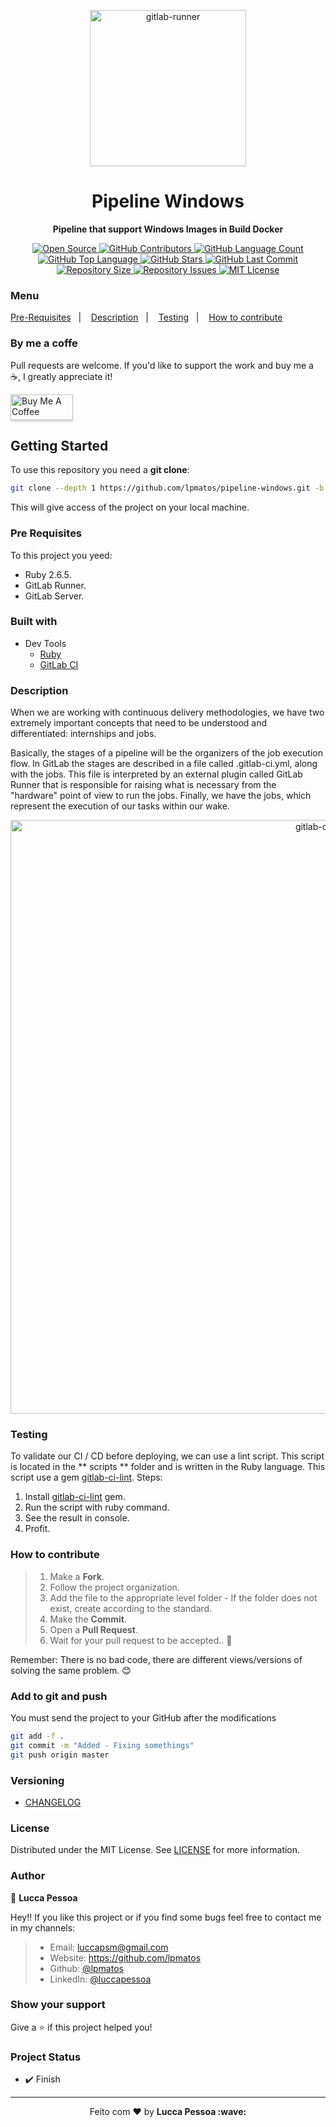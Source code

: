 <p align="center">
  <img alt="gitlab-runner" src="https://miro.medium.com/max/264/1*0lzbnKgE5ILm4gctPH-EJg.jpeg" width="250px" float="center"/>
</p>

<h1 align="center">Pipeline Windows</h1>

<p align="center">
  <strong>Pipeline that support Windows Images in Build Docker</strong>
</p>

<p align="center">
  <a href="https://github.com/lpmatos/pipeline-windows">
    <img alt="Open Source" src="https://badges.frapsoft.com/os/v1/open-source.svg?v=102">
  </a>

  <a href="https://github.com/lpmatos/pipeline-windows/graphs/contributors">
    <img alt="GitHub Contributors" src="https://img.shields.io/github/contributors/lpmatos/pipeline-windows">
  </a>

  <a href="https://github.com/lpmatos/pipeline-windows">
    <img alt="GitHub Language Count" src="https://img.shields.io/github/languages/count/lpmatos/pipeline-windows">
  </a>

  <a href="https://github.com/lpmatos/pipeline-windows">
    <img alt="GitHub Top Language" src="https://img.shields.io/github/languages/top/lpmatos/pipeline-windows">
  </a>

  <a href="https://github.com/lpmatos/pipeline-windows/stargazers">
    <img alt="GitHub Stars" src="https://img.shields.io/github/stars/lpmatos/pipeline-windows?style=social">
  </a>

  <a href="https://github.com/lpmatos/pipeline-windows/commits/master">
    <img alt="GitHub Last Commit" src="https://img.shields.io/github/last-commit/lpmatos/pipeline-windows">
  </a>

  <a href="https://github.com/lpmatos/pipeline-windows">
    <img alt="Repository Size" src="https://img.shields.io/github/repo-size/lpmatos/pipeline-windows">
  </a>

  <a href="https://github.com/lpmatos/pipeline-windows/issues">
    <img alt="Repository Issues" src="https://img.shields.io/github/issues/lpmatos/pipeline-windows">
  </a>

  <a href="https://github.com/lpmatos/pipeline-windows/blob/master/LICENSE">
    <img alt="MIT License" src="https://img.shields.io/github/license/lpmatos/pipeline-windows">
  </a>
</p>

### Menu

<p align="left">
  <a href="#pre-requisites">Pre-Requisites</a>&nbsp;&nbsp;&nbsp;|&nbsp;&nbsp;&nbsp;
  <a href="#description">Description</a>&nbsp;&nbsp;&nbsp;|&nbsp;&nbsp;&nbsp;
  <a href="#testing">Testing</a>&nbsp;&nbsp;&nbsp;|&nbsp;&nbsp;&nbsp;
  <a href="#how-to-contribute">How to contribute</a>
</p>

### By me a coffe

Pull requests are welcome. If you'd like to support the work and buy me a ☕, I greatly appreciate it!

<a href="https://www.buymeacoffee.com/EatdMck" target="_blank"><img src="https://www.buymeacoffee.com/assets/img/custom_images/orange_img.png" alt="Buy Me A Coffee" style="height: 41px !important;width: 100px !important;box-shadow: 0px 3px 2px 0px rgba(190, 190, 190, 0.5) !important;-webkit-box-shadow: 0px 3px 2px 0px rgba(190, 190, 190, 0.5) !important;" ></a>

## Getting Started

To use this repository you need a **git clone**:

```bash
git clone --depth 1 https://github.com/lpmatos/pipeline-windows.git -b master
```

This will give access of the project on your local machine.

### Pre Requisites

To this project you yeed:

* Ruby 2.6.5.
* GitLab Runner.
* GitLab Server.

### Built with

- Dev Tools
  - [Ruby](https://www.ruby-lang.org/pt/)
  - [GitLab CI](https://docs.gitlab.com/ee/ci/)

### Description

When we are working with continuous delivery methodologies, we have two extremely important concepts that need to be understood and differentiated: internships and jobs.

Basically, the stages of a pipeline will be the organizers of the job execution flow. In GitLab the stages are described in a file called .gitlab-ci.yml, along with the jobs. This file is interpreted by an external plugin called GitLab Runner that is responsible for raising what is necessary from the "hardware" point of view to run the jobs. Finally, we have the jobs, which represent the execution of our tasks within our wake.

<p align="center">
  <img alt="gitlab-ci" src="https://docs.gitlab.com/ee/ci/introduction/img/gitlab_workflow_example_extended_v12_3.png" width="950px" float="center"/>
</p>

### Testing

To validate our CI / CD before deploying, we can use a lint script. This script is located in the ** scripts ** folder and is written in the Ruby language. This script use a gem [gitlab-ci-lint](https://rubygems.org/gems/gitlab-ci-lint). Steps:

1. Install [gitlab-ci-lint](https://rubygems.org/gems/gitlab-ci-lint) gem.
2. Run the script with ruby command.
3. See the result in console.
4. Profit.

### How to contribute

>
> 1. Make a **Fork**.
> 2. Follow the project organization.
> 3. Add the file to the appropriate level folder - If the folder does not exist, create according to the standard.
> 4. Make the **Commit**.
> 5. Open a **Pull Request**.
> 6. Wait for your pull request to be accepted.. 🚀
>
Remember: There is no bad code, there are different views/versions of solving the same problem. 😊

### Add to git and push

You must send the project to your GitHub after the modifications

```bash
git add -f .
git commit -m "Added - Fixing somethings"
git push origin master
```

### Versioning

- [CHANGELOG](CHANGELOG.md)

### License

Distributed under the MIT License. See [LICENSE](LICENSE) for more information.

### Author

👤 **Lucca Pessoa**

Hey!! If you like this project or if you find some bugs feel free to contact me in my channels:

> * Email: luccapsm@gmail.com
> * Website: https://github.com/lpmatos
> * Github: [@lpmatos](https://github.com/lpmatos)
> * LinkedIn: [@luccapessoa](https://linkedin.com/in/luccapessoa)

### Show your support

Give a ⭐️ if this project helped you!

### Project Status

* ✔️ Finish

---

<p align="center">Feito com ❤️ by <strong>Lucca Pessoa :wave:</p>

